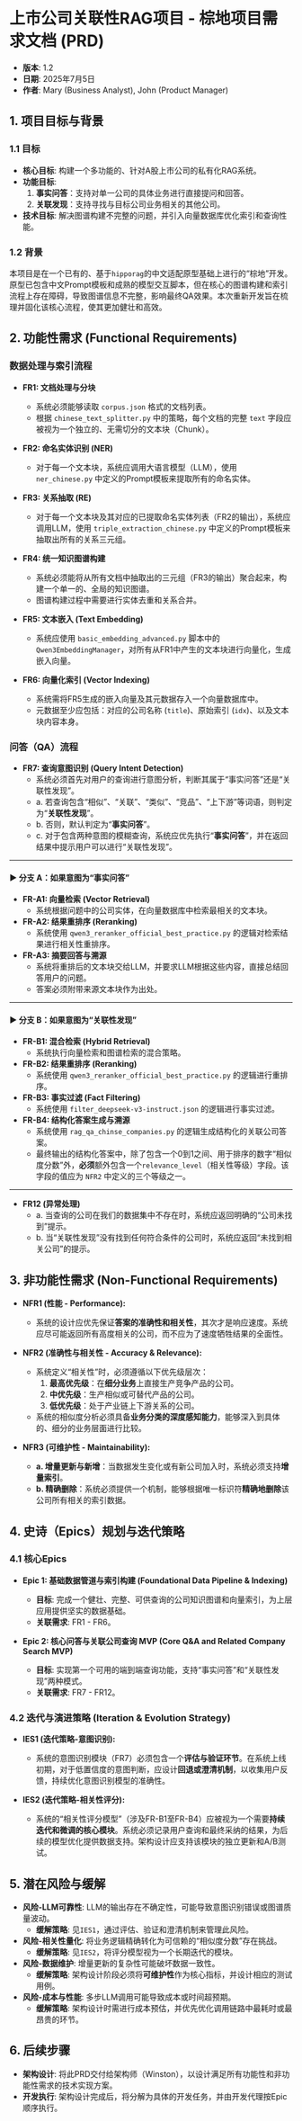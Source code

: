 # 上市公司关联性RAG项目 - 棕地项目需求文档 (PRD)

* **版本**: 1.2
* **日期**: 2025年7月5日
* **作者**: Mary (Business Analyst), John (Product Manager)

## 1. 项目目标与背景

### 1.1 目标

* **核心目标**: 构建一个多功能的、针对A股上市公司的私有化RAG系统。
* **功能目标**:
    1.  **事实问答**：支持对单一公司的具体业务进行直接提问和回答。
    2.  **关联发现**：支持寻找与目标公司业务相关的其他公司。
* **技术目标**: 解决图谱构建不完整的问题，并引入向量数据库优化索引和查询性能。

### 1.2 背景

本项目是在一个已有的、基于`hipporag`的中文适配原型基础上进行的“棕地”开发。原型已包含中文Prompt模板和成熟的模型交互脚本，但在核心的图谱构建和索引流程上存在障碍，导致图谱信息不完整，影响最终QA效果。本次重新开发旨在梳理并固化该核心流程，使其更加健壮和高效。

## 2. 功能性需求 (Functional Requirements)

### 数据处理与索引流程

* **FR1: 文档处理与分块**
    * 系统必须能够读取 `corpus.json` 格式的文档列表。
    * 根据 `chinese_text_splitter.py` 中的策略，每个文档的完整 `text` 字段应被视为一个独立的、无需切分的文本块（Chunk）。

* **FR2: 命名实体识别 (NER)**
    * 对于每一个文本块，系统应调用大语言模型（LLM），使用 `ner_chinese.py` 中定义的Prompt模板来提取所有的命名实体。

* **FR3: 关系抽取 (RE)**
    * 对于每一个文本块及其对应的已提取命名实体列表（FR2的输出），系统应调用LLM，使用 `triple_extraction_chinese.py` 中定义的Prompt模板来抽取出所有的关系三元组。

* **FR4: 统一知识图谱构建**
    * 系统必须能将从所有文档中抽取出的三元组（FR3的输出）聚合起来，构建一个单一的、全局的知识图谱。
    * 图谱构建过程中需要进行实体去重和关系合并。

* **FR5: 文本嵌入 (Text Embedding)**
    * 系统应使用 `basic_embedding_advanced.py` 脚本中的 `Qwen3EmbeddingManager`，对所有从FR1中产生的文本块进行向量化，生成嵌入向量。

* **FR6: 向量化索引 (Vector Indexing)**
    * 系统需将FR5生成的嵌入向量及其元数据存入一个向量数据库中。
    * 元数据至少应包括：对应的公司名称 (`title`)、原始索引 (`idx`)、以及文本块内容本身。

### 问答（QA）流程

* **FR7: 查询意图识别 (Query Intent Detection)**
    * 系统必须首先对用户的查询进行意图分析，判断其属于“事实问答”还是“关联性发现”。
    * a. 若查询包含“相似”、“关联”、“类似”、“竞品”、“上下游”等词语，则判定为“**关联性发现**”。
    * b. 否则，默认判定为“**事实问答**”。
    * c. 对于包含两种意图的模糊查询，系统应优先执行“**事实问答**”，并在返回结果中提示用户可以进行“关联性发现”。

---
#### ► 分支 A：如果意图为“事实问答”

* **FR-A1: 向量检索 (Vector Retrieval)**
    * 系统根据问题中的公司实体，在向量数据库中检索最相关的文本块。
* **FR-A2: 结果重排序 (Reranking)**
    * 系统使用 `qwen3_reranker_official_best_practice.py` 的逻辑对检索结果进行相关性重排序。
* **FR-A3: 摘要回答与溯源**
    * 系统将重排后的文本块交给LLM，并要求LLM根据这些内容，直接总结回答用户的问题。
    * 答案必须附带来源文本块作为出处。

---
#### ► 分支 B：如果意图为“关联性发现”

* **FR-B1: 混合检索 (Hybrid Retrieval)**
    * 系统执行向量检索和图谱检索的混合策略。
* **FR-B2: 结果重排序 (Reranking)**
    * 系统使用 `qwen3_reranker_official_best_practice.py` 的逻辑进行重排序。
* **FR-B3: 事实过滤 (Fact Filtering)**
    * 系统使用 `filter_deepseek-v3-instruct.json` 的逻辑进行事实过滤。
* **FR-B4: 结构化答案生成与溯源**
    * 系统使用 `rag_qa_chinse_companies.py` 的逻辑生成结构化的关联公司答案。
    * 最终输出的结构化答案中，除了包含一个0到1之间、用于排序的数字“相似度分数”外，**必须**额外包含一个`relevance_level`（相关性等级）字段。该字段的值应为 `NFR2` 中定义的三个等级之一。

---
* **FR12 (异常处理)**
    * a. 当查询的公司在我们的数据集中不存在时，系统应返回明确的“公司未找到”提示。
    * b. 当“关联性发现”没有找到任何符合条件的公司时，系统应返回“未找到相关公司”的提示。

## 3. 非功能性需求 (Non-Functional Requirements)

* **NFR1 (性能 - Performance):**
    * 系统的设计应优先保证**答案的准确性和相关性**，其次才是响应速度。系统应尽可能返回所有高度相关的公司，而不应为了速度牺牲结果的全面性。

* **NFR2 (准确性与相关性 - Accuracy & Relevance):**
    * 系统定义“相关性”时，必须遵循以下优先级层次：
        1.  **最高优先级**：在**细分业务**上直接生产竞争产品的公司。
        2.  **中优先级**：生产相似或可替代产品的公司。
        3.  **低优先级**：处于产业链上下游关系的公司。
    * 系统的相似度分析必须具备**业务分类的深度感知能力**，能够深入到具体的、细分的业务层面进行比较。

* **NFR3 (可维护性 - Maintainability):**
    * **a. 增量更新与新增**：当数据发生变化或有新公司加入时，系统必须支持**增量索引**。
    * **b. 精确删除**：系统必须提供一个机制，能够根据唯一标识符**精确地删除**该公司所有相关的索引数据。

## 4. 史诗（Epics）规划与迭代策略

### 4.1 核心Epics

* **Epic 1: 基础数据管道与索引构建 (Foundational Data Pipeline & Indexing)**
    * **目标**: 完成一个健壮、完整、可供查询的公司知识图谱和向量索引，为上层应用提供坚实的数据基础。
    * **关联需求**: FR1 - FR6。

* **Epic 2: 核心问答与关联公司查询 MVP (Core Q&A and Related Company Search MVP)**
    * **目标**: 实现第一个可用的端到端查询功能，支持“事实问答”和“关联性发现”两种模式。
    * **关联需求**: FR7 - FR12。

### 4.2 迭代与演进策略 (Iteration & Evolution Strategy)

* **IES1 (迭代策略-意图识别):**
    * 系统的意图识别模块（FR7）必须包含一个**评估与验证环节**。在系统上线初期，对于低置信度的意图判断，应设计**回退或澄清机制**，以收集用户反馈，持续优化意图识别模型的准确性。

* **IES2 (迭代策略-相关性评分):**
    * 系统的“相关性评分模型”（涉及FR-B1至FR-B4）应被视为一个需要**持续迭代和微调的核心模块**。系统必须记录用户查询和最终采纳的结果，为后续的模型优化提供数据支持。架构设计应支持该模块的独立更新和A/B测试。

## 5. 潜在风险与缓解

* **风险-LLM可靠性**: LLM的输出存在不确定性，可能导致意图识别错误或图谱质量波动。
    * **缓解策略**: 见`IES1`，通过评估、验证和澄清机制来管理此风险。
* **风险-相关性量化**: 将业务逻辑精确转化为可信赖的“相似度分数”存在挑战。
    * **缓解策略**: 见`IES2`，将评分模型视为一个长期迭代的模块。
* **风险-数据维护**: 增量更新的复杂性可能破坏数据一致性。
    * **缓解策略**: 架构设计阶段必须将**可维护性**作为核心指标，并设计相应的测试用例。
* **风险-成本与性能**: 多步LLM调用可能导致成本或时间超预期。
    * **缓解策略**: 架构设计时需进行成本预估，并优先优化调用链路中最耗时或最昂贵的环节。

## 6. 后续步骤

* **架构设计**: 将此PRD交付给架构师（Winston），以设计满足所有功能性和非功能性需求的技术实现方案。
* **开发执行**: 架构设计完成后，将分解为具体的开发任务，并由开发代理按Epic顺序执行。
